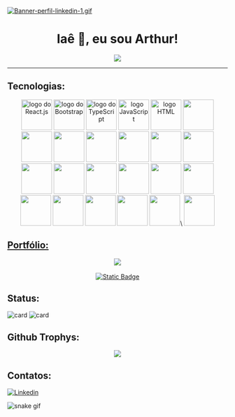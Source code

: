 [![Banner-perfil-linkedin-1.gif](https://i.postimg.cc/wvV4PKMp/Banner-perfil-linkedin-1.gif)](https://postimg.cc/MMnYMF1P)

<div align="center">
  <h1 >Iaê 🤙, eu sou Arthur!</h1>
  <img src="https://komarev.com/ghpvc/?username=arthurrocha-dev&style=for-the-badge&label=Profile%20views&color=313b4a" />
</div>

---

## Tecnologias:
<div align="center">
<a href="https://react.dev/" target="_blank"><img src="https://profilinator.rishav.dev/skills-assets/react-original-wordmark.svg" alt="logo do React.js" width="70"></a>
<a href="https://getbootstrap.com/" target="_blank"><img src="https://profilinator.rishav.dev/skills-assets/bootstrap-plain.svg" alt="logo do Bootstrap" width="70"></a>
<a href="https://www.typescriptlang.org/" target="_blank"><img src="https://profilinator.rishav.dev/skills-assets/typescript-original.svg" alt="logo do TypeScript" width="70"></a>
<a href="https://developer.mozilla.org/en-US/docs/Web/JavaScript" target="_blank"><img src="https://profilinator.rishav.dev/skills-assets/javascript-original.svg" alt="logo JavaScript" width="70"></a>
<a href="https://developer.mozilla.org/pt-BR/docs/Web/HTML" target="_blank"><img src="https://profilinator.rishav.dev/skills-assets/html5-original-wordmark.svg" alt="logo HTML" width="70"></a>
<a href="#" target="_blank"><img src="https://profilinator.rishav.dev/skills-assets/css3-original-wordmark.svg" width="70"></a>
<a href="#" target="_blank"><img src="https://profilinator.rishav.dev/skills-assets/sass-original.svg" width="70"></a>
<a href="#" target="_blank"><img src="https://profilinator.rishav.dev/skills-assets/tailwindcss.svg" width="70"></a>
<a href="#" target="_blank"><img src="https://profilinator.rishav.dev/skills-assets/styled-components.png" width="70"></a>
<a href="#" target="_blank"><img src="https://profilinator.rishav.dev/skills-assets/bem.svg" width="70"></a>
<a href="#" target="_blank"><img src="https://profilinator.rishav.dev/skills-assets/python-original.svg" width="70"></a>
<a href="#" target="_blank"><img src="https://profilinator.rishav.dev/skills-assets/java-original-wordmark.svg" width="70"></a>
<a href="#" target="_blank"><img src="https://profilinator.rishav.dev/skills-assets/nodejs-original-wordmark.svg" width="70"></a>
<a href="#" target="_blank"><img src="https://profilinator.rishav.dev/skills-assets/express-original-wordmark.svg" width="70"></a>
<a href="#" target="_blank"><img src="https://profilinator.rishav.dev/skills-assets/nextjs.png" width="70"></a>
<a href="#" target="_blank"><img src="https://profilinator.rishav.dev/skills-assets/git-scm-icon.svg" width="70"></a>
<a href="#" target="_blank"><img src="https://profilinator.rishav.dev/skills-assets/docker-original-wordmark.svg" width="70"></a>
<a href="#" target="_blank"><img src="https://profilinator.rishav.dev/skills-assets/postgresql-original-wordmark.svg" width="70"></a>
<a href="#" target="_blank"><img src="https://profilinator.rishav.dev/skills-assets/mysql-original-wordmark.svg" width="70"></a>
<a href="#" target="_blank"><img src="https://profilinator.rishav.dev/skills-assets/mongodb-original-wordmark.svg" width="70"></a>
<a href="#" target="_blank"><img src="https://profilinator.rishav.dev/skills-assets/linux-original.svg" width="70"></a>
<a href="#" target="_blank"><img src="https://profilinator.rishav.dev/skills-assets/php-original.svg" width="70"></a>
<a href="#" target="_blank"><img src="https://profilinator.rishav.dev/skills-assets/laravel-plain-wordmark.svg" width="70"></a>\
<a href="https://redux.js.org/" target="_blank"> <img src="https://profilinator.rishav.dev/skills-assets/redux-original.svg" width="70" </a>

  
</div>

## Portfólio:
<div align="center">
  <a href="https://arthurrocha.dev.br/" target="_blank">
    <img src="https://i.postimg.cc/DwKvNk88/Screenshot-from-2024-04-27-04-42-15.png"/>
  </a>
  <br>
  <br>
  <a href="https://arthurrocha.dev.br/" target="_blank"><img alt="Static Badge" src="https://img.shields.io/badge/%F0%9F%8C%90%20Visitar-gray?style=flat&cacheSeconds=https%3A%2F%2Farthurrocha.dev.br%2F">
</a>

  
</div>



## Status:
![card](https://github-readme-stats.vercel.app/api?username=arthurrocha-dev&theme=tokyonight)
![card](https://github-readme-stats.vercel.app/api/top-langs/?username=arthurrocha-dev&layout=compact&theme=tokyonight)


## Github Trophys:
<div align="center">
  <img src="https://github-profile-trophy.vercel.app/?username=arthurrocha-dev&theme=radical"/>
</div>

## Contatos:
[![Linkedin](https://img.shields.io/badge/linkedin-0A66C2?style=for-the-badge&logo=linkedin&logoColor=white)](https://www.linkedin.com/in/arthurrocha-dev)

![snake gif](https://github.com/arthurrocha-dev/arthurrocha-dev/blob/output/github-contribution-grid-snake.gif)


